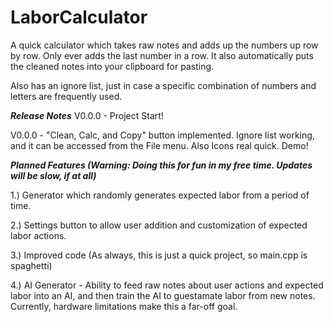 # LaborCalculator
A quick calculator which takes raw notes and adds up the numbers up row by row.
Only ever adds the last number in a row.
It also automatically puts the cleaned notes into your clipboard for pasting.

Also has an ignore list, just in case a specific combination of numbers and letters are frequently used.

***Release Notes***
V0.0.0 - Project Start!

V0.0.0 - "Clean, Calc, and Copy" button implemented. Ignore list working, and it can be accessed from the File menu. Also Icons real quick. Demo!

***Planned Features (Warning: Doing this for fun in my free time. Updates will be slow, if at all)***

1.) Generator which randomly generates expected labor from a period of time.

2.) Settings button to allow user addition and customization of expected labor actions.

3.) Improved code (As always, this is just a quick project, so main.cpp is spaghetti)

4.) AI Generator - Ability to feed raw notes about user actions and expected labor into an AI, and then train the AI to guestamate labor from new notes.
Currently, hardware limitations make this a far-off goal.
